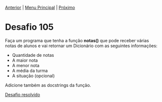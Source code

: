 [Anterior](Desafio104.md) | [Menu Principal](/README.md/) | [Próximo](Desafio106.md)  

# Desafio 105  
  
Faça um programa que tenha a função **notas()** que pode receber várias notas de alunos e vai retornar um Dicionário com as seguintes informações:  
- Quantidade de notas  
- A maior nota  
- A menor nota  
- A média da turma  
- A situação (opcional)  
  
Adicione também as docstrings da função.

[Desafio resolvido](/Desafios/desafio105.py/)